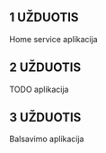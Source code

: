 ## 1 UŽDUOTIS
Home service aplikacija

## 2 UŽDUOTIS
TODO aplikacija

## 3 UŽDUOTIS
Balsavimo aplikacija
